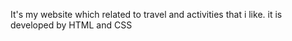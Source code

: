 It's my website which related to travel and activities that i like.
it is developed by HTML and CSS
